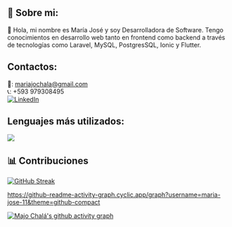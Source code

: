 ## 👋 Sobre mi: 
👋 Hola, mi nombre es María José y soy Desarrolladora de Software.
Tengo conocimientos en desarrollo web tanto en frontend como backend a través de tecnologías como Laravel, MySQL, PostgresSQL, Ionic y Flutter.

## Contactos:

📩: mariajochala@gmail.com
<br>
📞: +593 979308495
<br>
[![LinkedIn](https://img.shields.io/badge/LinkedIn-%230077B5.svg?logo=linkedin&logoColor=white)](https://www.linkedin.com/in/mar%C3%ADa-jos%C3%A9-chal%C3%A1/) 


## Lenguajes más utilizados:

![](https://github-readme-stats.vercel.app/api/top-langs/?username=Maria-Jose-11&theme=blue-green&hide_border=false&include_all_commits=false&count_private=false&layout=compact)

## 📊 Contribuciones

[![GitHub Streak](https://github-readme-streak-stats.herokuapp.com?user=Maria-Jose-11&theme=dracula)](https://git.io/streak-stats)<br/>

https://github-readme-activity-graph.cyclic.app/graph?username=maria-jose-11&theme=github-compact

[![Majo Chalá's github activity graph](https://github-readme-activity-graph.cyclic.app/graph?username=segunajibola&theme=github-compact)](https://github.com/ashutosh00710/github-readme-activity-graph)

